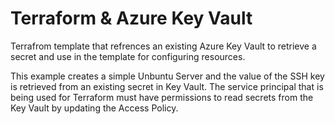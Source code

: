 # Terraform & Azure Key Vault
Terrafrom template that refrences an existing Azure Key Vault to retrieve a secret and use in the template for configuring resources. 

This example creates a simple Unbuntu Server and the value of the SSH key is retrieved from an existing secret in Key Vault. 
The service principal that is being used for Terraform must have permissions to read secrets from the Key Vault by updating the Access Policy. 